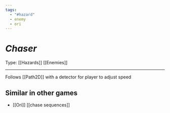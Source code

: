 ```yaml
---
tags:
  - "#hazard"
  - enemy
  - ori
---
```

# _Chaser_

Type: [[Hazards]] [[Enemies]]

----


Follows [[Path2D]] with a detector for player to adjust speed

## Similar in other games

* [[Ori]] [[chase sequences]]

